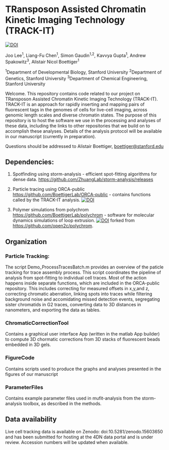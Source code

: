 # TRansposon Assisted Chromatin Kinetic Imaging Technology (TRACK-IT)
[![DOI](https://zenodo.org/badge/939114102.svg)](https://doi.org/10.5281/zenodo.15604035)

Joo Lee<sup>1</sup>, Liang-Fu Chen<sup>1</sup>, Simon Gaudin<sup>1,2</sup>, Kavvya Gupta<sup>1</sup>, Andrew Spakowitz<sup>3</sup>, Alistair Nicol Boettiger<sup>1</sup>

<sup>1</sup>Department of Developmental Biology, Stanford University
<sup>2</sup>Department of Genetics, Stanford University
<sup>3</sup>Department of Chemical Engineering, Stanford University

Welcome.
This repository contains code related to our project on  TRansposon Assisted Chromatin Kinetic Imaging Technology (TRACK-IT).
TRACK-IT is an approach for rapidly inserting and mapping pairs of fluorescent tags in the genomes of cells for live-cell imaging, across genomic length scales and diverse chromatin states.
The purpose of this repository is to host the software we use in the processing and analyses of these data, including the links to other repositories that we build on to accomplish these analyses.
Details of the analysis protocol will be available in our manuscript (currently in preparation). 

Questions should be addressed to Alistair Boettiger, boettiger@stanford.edu

## Dependencies:

1. Spotfinding using storm-analysis - efficient spot-fitting algorithms for dense data.
https://github.com/ZhuangLab/storm-analysis/releases

2. Particle tracing using ORCA-public https://github.com/BoettigerLab/ORCA-public - contains functions called by the TRACK-IT analysis.  [![DOI](https://zenodo.org/badge/DOI/10.5281/zenodo.15603850.svg)](https://doi.org/10.5281/zenodo.15603850)


3. Polymer simulations from polychrom https://github.com/BoettigerLab/polychrom - software for molecular dynamics simulations of loop extrusion. [![DOI](https://zenodo.org/badge/DOI/10.5281/zenodo.7698987.svg)](https://doi.org/10.5281/zenodo.7698987)
forked from https://github.com/open2c/polychrom. 

## Organization
### Particle Tracking: 
The script Demo_ProcessTracesBatch.m provides an overview of the paticle tracking for trace assembly process. 
This script coordinates the pipeline of analysis from spot-fitting to individual cell traces. Most of the action happens inside separate functions, which are included in the ORCA-public repository.
This includes correcting for measured offsets in x,y,and z, correcting chromatic aberration, linking spots into traces while filtering background noise and accomidating missed detection events, segregating sister chromatids in G2 traces, converting data to 3D distances in nanometers, and exporting the data as tables.

### ChromaticCorrectionTool
Contains a graphical user interface App (written in the matlab App builder) to compute 3D chormatic corrections from 3D stacks of fluorescent beads embedded in 3D gels.

### FigureCode
Contains scripts used to produce the graphs and analyses presented in the figures of our manuscript

### ParameterFiles
Contains example parameter files used in mufit-analysis from the storm-analysis toolbox, as described in the methods. 

## Data availability
 Live cell tracking data is available on Zenodo: doi:10.5281/zenodo.15603650 and has been submitted for hosting at the 4DN data portal and is under review.  Accession numbers will be updated when available.

